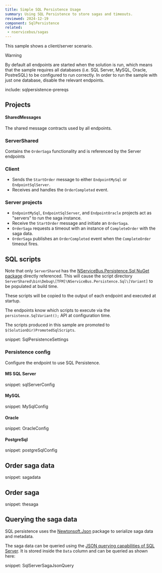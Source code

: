 ```yaml
---
title: Simple SQL Persistence Usage
summary: Using SQL Persistence to store sagas and timeouts.
reviewed: 2024-12-19
component: SqlPersistence
related:
 - nservicebus/sagas
---
```


This sample shows a client/server scenario.

> [!WARNING]
> By default all endpoints are started when the solution is run, which means that the sample requires all databases (i.e. SQL Server, MySQL, Oracle, PostreSQL) to be configured to run correctly. In order to run the sample with just one database, disable the relevant endpoints.

include: sqlpersistence-prereqs


## Projects


#### SharedMessages

The shared message contracts used by all endpoints.


### ServerShared

Contains the `OrderSaga` functionality and is referenced by the Server endpoints


### Client

* Sends the `StartOrder` message to either `EndpointMySql` or `EndpointSqlServer`.
* Receives and handles the `OrderCompleted` event.


### Server projects

* `EndpointMySql`, `EndpointSqlServer`, and `EndpointOracle` projects act as "servers" to run the saga instance.
* Receive the `StartOrder` message and initiate an `OrderSaga`.
* `OrderSaga` requests a timeout with an instance of `CompleteOrder` with the saga data.
* `OrderSaga` publishes an `OrderCompleted` event when the `CompleteOrder` timeout fires.


## SQL scripts

Note that only `ServerShared` has the [NServiceBus.Persistence.Sql NuGet package](https://www.nuget.org/packages/NServiceBus.Persistence.Sql) directly referenced. This will cause the script directory `ServerShared\bin\Debug\[TFM]\NServiceBus.Persistence.Sql\[Variant]` to be populated at build time.

These scripts will be copied to the output of each endpoint and executed at startup.

The endpoints know which scripts to execute via the `persistence.SqlVariant();` API at configuration time.

The scripts produced in this sample are promoted to `$(SolutionDir)PromotedSqlScripts`.

snippet: SqlPersistenceSettings


### Persistence config

Configure the endpoint to use SQL Persistence.


#### MS SQL Server

snippet: sqlServerConfig


#### MySQL

snippet: MySqlConfig


#### Oracle

snippet: OracleConfig


#### PostgreSql

snippet: postgreSqlConfig

## Order saga data

snippet: sagadata

## Order saga

snippet: thesaga

## Querying the saga data

SQL persistence uses the [Newtonsoft.Json](https://www.nuget.org/packages/Newtonsoft.Json/) package to serialize saga data and metadata.

The saga data can be queried using the [JSON querying capabilities of SQL Server](https://docs.microsoft.com/en-us/sql/relational-databases/json/json-data-sql-server).
It is stored inside the `Data` column and can be queried as shown here:

snippet: SqlServerSagaJsonQuery

